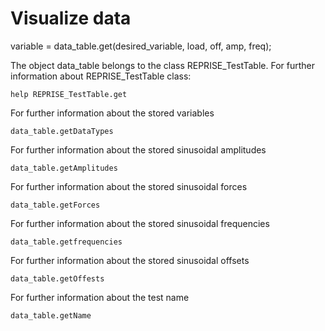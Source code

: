 
# Visualize data

variable = data_table.get(desired_variable, load, off, amp, freq);

The object data_table belongs to the class REPRISE_TestTable. 
For further information about REPRISE_TestTable class:

    help REPRISE_TestTable.get

For further information about the stored variables

    data_table.getDataTypes

For further information about the stored sinusoidal amplitudes

    data_table.getAmplitudes


For further information about the stored sinusoidal forces

    data_table.getForces



For further information about the stored sinusoidal frequencies

    data_table.getfrequencies



For further information about the stored sinusoidal offsets

    data_table.getOffests



For further information about the test name

    data_table.getName